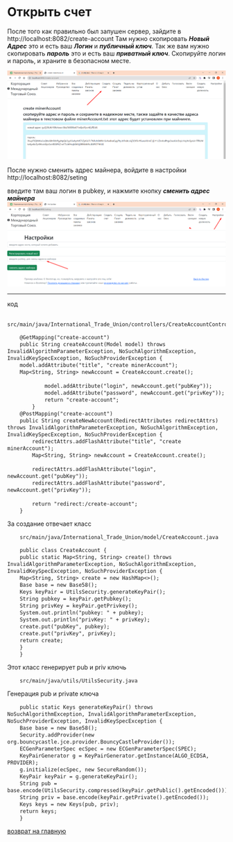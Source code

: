 # Открыть счет

После того как правильно был запушен сервер, зайдите в http://localhost:8082/create-account
Там нужно скопировать ***Новый Адрес*** это и есть ваш ***Логин*** и ***публичный ключ***.
Так же вам нужно скопировать ***пароль*** это и есть ваш ***приватный ключ***.
Скопируйте логин и пароль, и храните в безопасном месте.

![как создать акаунт](../screenshots/create-account.png)

После нужно сменить адрес майнера, войдите в настройки http://localhost:8082/seting

введите там ваш логин в pubkey, и нажмите кнопку ***сменить адрес майнера***
![сменить адрес майнера](../screenshots/change-miner.png)
____

код 
````
    src/main/java/International_Trade_Union/controllers/CreateAccountController.java
````
````
    @GetMapping("create-account")
    public String createAccount(Model model) throws InvalidAlgorithmParameterException, NoSuchAlgorithmException, InvalidKeySpecException, NoSuchProviderException {
    model.addAttribute("title", "create minerAccount");
    Map<String, String> newAccount = CreateAccount.create();

            model.addAttribute("login", newAccount.get("pubKey"));
            model.addAttribute("password", newAccount.get("privKey"));
            return "create-account";
        }
    @PostMapping("create-account")
    public String createNewAccount(RedirectAttributes redirectAttrs) throws InvalidAlgorithmParameterException, NoSuchAlgorithmException, InvalidKeySpecException, NoSuchProviderException {
        redirectAttrs.addFlashAttribute("title", "create minerAccount");
        Map<String, String> newAccount = CreateAccount.create();

        redirectAttrs.addFlashAttribute("login", newAccount.get("pubKey"));
        redirectAttrs.addFlashAttribute("password", newAccount.get("privKey"));

        return "redirect:/create-account";
    }
````

За создание отвечает класс 
````
    src/main/java/International_Trade_Union/model/CreateAccount.java
````

````
    public class CreateAccount {
    public static Map<String, String> create() throws InvalidAlgorithmParameterException, NoSuchAlgorithmException, InvalidKeySpecException, NoSuchProviderException {
    Map<String, String> create = new HashMap<>();
    Base base = new Base58();
    Keys keyPair = UtilsSecurity.generateKeyPair();
    String pubkey = keyPair.getPubkey();
    String privKey = keyPair.getPrivkey();
    System.out.println("pubkey: " + pubkey);
    System.out.println("privKey: " + privKey);
    create.put("pubKey", pubkey);
    create.put("privKey", privKey);
    return create;
    }
    }
````

Этот класс генерирует pub и priv ключь

````
    src/main/java/utils/UtilsSecurity.java
````

Генерация pub и private ключа

````
    public static Keys generateKeyPair() throws NoSuchAlgorithmException, InvalidAlgorithmParameterException, NoSuchProviderException, InvalidKeySpecException {
    Base base = new Base58();
    Security.addProvider(new org.bouncycastle.jce.provider.BouncyCastleProvider());
    ECGenParameterSpec ecSpec = new ECGenParameterSpec(SPEC);
    KeyPairGenerator g = KeyPairGenerator.getInstance(ALGO_ECDSA, PROVIDER);
    g.initialize(ecSpec, new SecureRandom());
    KeyPair keyPair = g.generateKeyPair();
    String pub = base.encode(UtilsSecurity.compressed(keyPair.getPublic().getEncoded()));
    String priv = base.encode(keyPair.getPrivate().getEncoded());
    Keys keys = new Keys(pub, priv);
    return keys;
    }
````

[возврат на главную](../readme.md)
